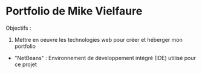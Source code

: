 # Portfolio de Mike Vielfaure

Objectifs :

1. Mettre en oeuvre les technologies web pour créer et héberger mon portfolio



  - "NetBeans" : Environnement de développement intégré (IDE) utilisé pour ce projet

